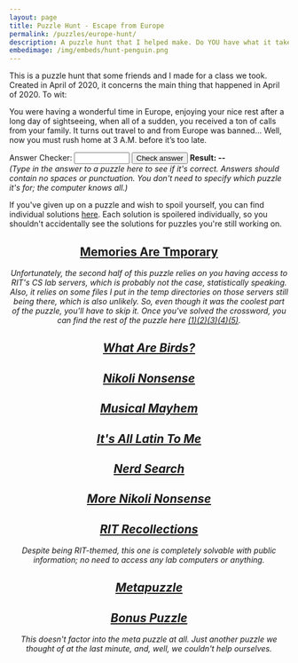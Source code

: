 ```yaml
---
layout: page
title: Puzzle Hunt - Escape from Europe
permalink: /puzzles/europe-hunt/
description: A puzzle hunt that I helped make. Do YOU have what it takes to escape from Europe?
embedimage: /img/embeds/hunt-penguin.png
---
```


This is a puzzle hunt that some friends and I made for a class we took. Created in April of 2020, it concerns the main thing that happened in April of 2020. To wit:

You were having a wonderful time in Europe, enjoying your nice rest after a long day of sightseeing, when all of a sudden, you received a ton of calls from your family. It turns out travel to and from Europe was banned... Well, now you must rush home at 3 A.M. before it’s too late.

<script>
	function hashCode(str) {
	    let hash = 0;
	    for (let i = 0, len = str.length; i < len; i++) {
	        	let chr = str.charCodeAt(i);
	        	hash = (hash << 5) - hash + chr;
	        	hash |= 0; // Convert to 32bit integer
	    	}
	    	return hash;
	}

	function check() {
		let guess = document.getElementById("answerBox").value.toUpperCase();
		let result = hashCode(guess);
		var answers = {
			2107639663: "Memories Are Tmporary",
			"-1650708450": "What Are Birds?",
			2066130074: "Nikoli Nonsense",
			"-1728924016": "Musical Mayhem",
			"-1929151380": "It's All Latin To Me",
			"-251332817": "Nerd Search",
			"-273684309": "More Nikoli Nonsense",
			2136327331: "RIT Recollections",
			"-2056535537": "Metapuzzle",
			2537619: "the bonus puzzle"
		};
		if (answers[result]) {
			document.getElementById("result").innerHTML = "Result: SUCCESS! You have solved " + answers[result] + "!";
		}
		else {
			document.getElementById("result").innerHTML = "Result: Invalid answer :(";
		}
	}
</script>

Answer Checker: <input type="text" id="answerBox" style="width: 100px;"> <input type="button" onclick="check()" value="Check answer"> <b id=result>Result: --</b>
<br/>
<em>(Type in the answer to a puzzle here to see if it's correct. Answers should contain no spaces or punctuation. You don't need to specify which puzzle it's for; the computer knows all.)</em>
<br/>


If you've given up on a puzzle and wish to spoil yourself, you can find individual solutions <a href="/puzzles/europe-hunt-solutions/">here</a>. Each solution is spoilered individually, so you shouldn't accidentally see the solutions for puzzles you're still working on.

<center>
<a href="/img/euro-puz-hunt/puz01.png"><h2 id="1">Memories Are Tmporary</h2></a>
<em>Unfortunately, the second half of this puzzle relies on you having access to RIT's CS lab servers, which is probably not the case, statistically speaking. Also, it relies on some files I put in the temp directories on those servers still being there, which is also unlikely. So, even though it was the coolest part of the puzzle, you'll have to skip it. Once you've solved the crossword, you can find the rest of the puzzle here <a href="/downloads/euro-puz-hunt/CS-PUZZLE-HUNT-CLUE-ACHILLES.bin">(1)</a><a href="/downloads/euro-puz-hunt/CS-PUZZLE-HUNT-CLUE-BUDDY.py">(2)</a><a href="/downloads/euro-puz-hunt/CS-PUZZLE-HUNT-CLUE-GLADOS.py">(3)</a><a href="/downloads/euro-puz-hunt/CS-PUZZLE-HUNT-CLUE-POLICE.py">(4)</a><a href="/downloads/euro-puz-hunt/CS-PUZZLE-HUNT-CLUE-YES.py">(5)</a>.

<center>
<a href="/img/euro-puz-hunt/puz02.png"><h2 id="2">What Are Birds?</h2></a>
</center>

<center>
<a href="/img/euro-puz-hunt/puz03.png"><h2 id="3">Nikoli Nonsense</h2></a>
</center>

<center>
<a href="/img/euro-puz-hunt/puz04.png"><h2 id="4">Musical Mayhem</h2></a>
</center>

<center>
<a href="/img/euro-puz-hunt/puz05.png"><h2 id="5">It's All Latin To Me</h2></a>
</center>

<center>
<a href="/img/euro-puz-hunt/puz06.png"><h2 id="6">Nerd Search</h2></a>
</center>

<center>
<a href="/img/euro-puz-hunt/puz07.png"><h2 id="7">More Nikoli Nonsense</h2></a>
</center>

<center>
<a href="/img/euro-puz-hunt/puz08.png"><h2 id="8">RIT Recollections</h2></a>
</center>
<em>Despite being RIT-themed, this one is completely solvable with public information; no need to access any lab computers or anything.</em>

<center>
<a href="/img/euro-puz-hunt/puz09.png"><h2 id="9">Metapuzzle</h2></a>
</center>

<center>
<a href="/img/euro-puz-hunt/puz-bonus.png"><h2 id="10">Bonus Puzzle</h2></a>
<em>This doesn't factor into the meta puzzle at all. Just another puzzle we thought of at the last minute, and, well, we couldn't help ourselves.</em>
</center>